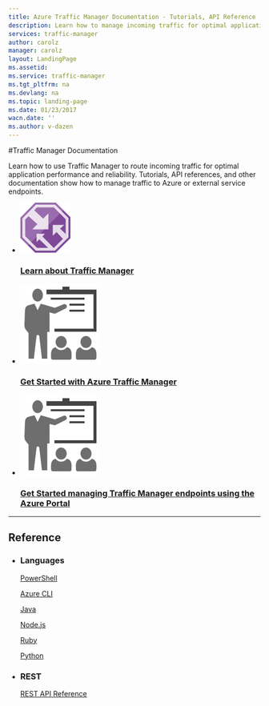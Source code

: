 ```yaml
---
title: Azure Traffic Manager Documentation - Tutorials, API Reference | Azure
description: Learn how to manage incoming traffic for optimal application performance. Documentation shows how to distribute traffic to Azure or external service endpoints.
services: traffic-manager
author: carolz
manager: carolz
layout: LandingPage
ms.assetid: 
ms.service: traffic-manager
ms.tgt_pltfrm: na
ms.devlang: na
ms.topic: landing-page
ms.date: 01/23/2017
wacn.date: ''
ms.author: v-dazen
---
```

#Traffic Manager Documentation

Learn how to use Traffic Manager to route incoming traffic for optimal application performance and reliability. Tutorials, API references, and other documentation show how to manage traffic to Azure or external service endpoints.

<ul class="panelContent cardsFTitle">
    <li>
        <a href="/traffic-manager/traffic-manager-overview">
        <div class="cardSize">
            <div class="cardPadding">
                <div class="card">
                    <div class="cardImageOuter">
                        <div class="cardImage">
                            <img src="media/index/traffic-manager.svg" alt="" />
                        </div>
                    </div>
                    <div class="cardText">
                        <h3>Learn about Traffic Manager</h3>
                    </div>
                </div>
            </div>
        </div>
        </a>
    </li>
    <li>
        <a href="/traffic-manager/traffic-manager-create-profile">
        <div class="cardSize">
            <div class="cardPadding">
                <div class="card">
                    <div class="cardImageOuter">
                        <div class="cardImage">
                            <img src="media/index/get-started.svg" alt="" />
                        </div>
                    </div>
                    <div class="cardText">
                        <h3>Get Started with Azure Traffic Manager</h3>
                    </div>
                </div>
            </div>
        </div>
        </a>
    </li>
    <li>
        <a href="/traffic-manager/traffic-manager-manage-endpoints">
        <div class="cardSize">
            <div class="cardPadding">
                <div class="card">
                    <div class="cardImageOuter">
                        <div class="cardImage">
                            <img src="media/index/get-started.svg" alt="" />
                        </div>
                    </div>
                    <div class="cardText">
                        <h3>Get Started managing Traffic Manager endpoints using the Azure Portal</h3>
                    </div>
                </div>
            </div>
        </div>
        </a>
    </li>
</ul>

---

## Reference

<ul class="panelContent cardsW">
    <li>
        <div class="cardSize">
            <div class="cardPadding">
                <div class="card">
                    <div class="cardText">
                        <h3>Languages</h3>
                        <p><a href="https://docs.microsoft.com/powershell/resourcemanager/azurerm.trafficmanager/v2.5.0/azurerm.trafficmanager">PowerShell</a></p>
                        <p><a href="https://docs.microsoft.com/cli/azure/network/traffic-manager">Azure CLI</a></p>
                        <p><a href="https://docs.microsoft.com/java/api/com.microsoft.azure.management.trafficmanager">Java</a></p>
                        <p><a href="http://azure.github.io/azure-sdk-for-node/azure-arm-trafficmanager/latest/">Node.js</a></p>
                        <p><a href="http://www.rubydoc.info/gems/azure_mgmt_traffic_manager">Ruby</a></p>
                        <p><a href="http://azure-sdk-for-python.readthedocs.io/en/latest/sample_azure-mgmt-trafficmanager.html">Python</a></p>
                    </div>
                </div>
            </div>
        </div>
    </li>
    <li>
        <div class="cardSize">
            <div class="cardPadding">
                <div class="card">
                    <div class="cardText">
                        <h3>REST</h3>
                        <p><a href="https://msdn.microsoft.com/library/mt163667.aspx">REST API Reference</a></p>
                    </div>
                </div>
            </div>
        </div>
    </li>
</ul>
